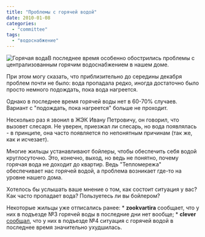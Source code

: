 ```yaml
---
title: "Проблемы с горячей водой"
date: 2010-01-08
categories: 
  - "committee"
tags: 
  - "водоснабжение"
---
```


![Горячая вода](http://shevchenko4a.brovary.org/wp-content/uploads/2010/01/hotWater.jpg "Горячая вода")В последнее время особенно обострились проблемы с централизованным горячим водоснабжением в нашем доме.

При этом могу сказать, что приблизительно до середины декабря проблем почти не было: вода пропадала редко, иногда достаточно было просто немного подождать, пока вода нагреется.

Однако в последнее время горячей воды нет в 60-70% случаев. Вариант с "подождать, пока нагреется" больше не проходит.

Несколько раз я звонил в ЖЭК Ивану Петровичу, он говорил, что вызовет слесаря. Не уверен, приезжал ли слесарь, но вода появлялась - в принципе, она часто появляется по непонятным причинам (так же, как и исчезает).

Многие жильцы устанавливают бойлеры, чтобы обеспечить себя водой круглосуточно.<!--more--> Это, конечно, выход, но ведь не понятно, почему горячая вода не доходит до квартир. Ведь "Тепломережа" обеспечивает нас горячей водой, а проблема возникает где-то на уровне нашего дома.

Хотелось бы услышать ваше мнение о том, как состоит ситуация у вас? Как часто пропадает вода? Пользуетесь ли вы бойлером?

Некоторые жильцы уже отписались ранее: \* **zookvartira** сообщает, что у них в подъезде №3 горячей воды в последние дни нет вообще; \* **clever** [сообщал](http://shevchenko4a.brovary.org/a-bit-of-news/?cid=619), что у них в подъезде №4 ситуация с горячей водой в последнее время значительно ухудшилась.

